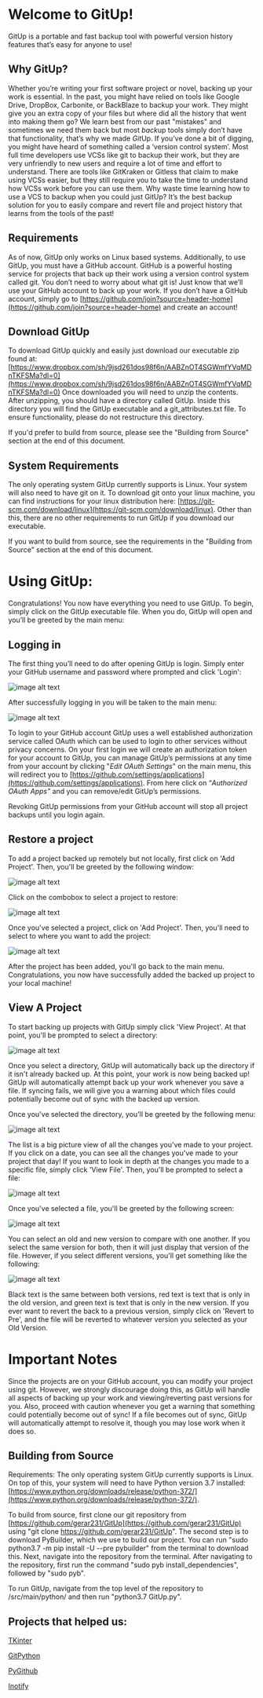 # Welcome to GitUp!

GitUp is a portable and fast backup tool with powerful version history features that’s easy for anyone to use!

## Why GitUp?

Whether you’re writing your first software project or novel, backing up your work is essential. In the past, you might have relied on tools like Google Drive, DropBox, Carbonite, or BackBlaze to backup your work. They might give you an extra copy of your files but where did all the history that went into making them go? We learn best from our past "mistakes" and sometimes we need them back but most *back*up tools simply don’t have that functionality, that’s why we made *Git*Up. If you’ve done a bit of digging, you might have heard of something called a ‘version control system’. Most full time developers use VCSs like git to backup their work, but they are very unfriendly to new users and require a lot of time and effort to understand. There are tools like GitKraken or Gitless that claim to make using VCSs easier, but they still require you to take the time to understand how VCSs work before you can use them. Why waste time learning how to use a VCS to backup when you could just GitUp? It’s the best backup solution for you to easily compare and revert file and project history that learns from the tools of the past!

## Requirements

As of now, GitUp only works on Linux based systems. Additionally, to use GitUp, you must have a GitHub account. GitHub is a powerful hosting service for projects that back up their work using a version control system called git. You don’t need to worry about what git is! Just know that we’ll use your GitHub account to back up your work. If you don’t have a GitHub account, simply go to [https://github.com/join?source=header-home](https://github.com/join?source=header-home) and create an account!

## Download GitUp

To download GitUp quickly and easily just download our executable zip found at: [https://www.dropbox.com/sh/9jsd261dos98f6n/AABZnOT4SGWmfYVqMDnTKFSMa?dl=0](https://www.dropbox.com/sh/9jsd261dos98f6n/AABZnOT4SGWmfYVqMDnTKFSMa?dl=0)
Once downloaded you will need to unzip the contents. After unzipping, you should have a directory called GitUp. Inside this directory
you will find the GitUp executable and a git_attributes.txt file. To ensure functionality, please do not restructure this directory.

If you'd prefer to build from source, please see the "Building from Source" section at the end of this document.

## System Requirements

The only operating system GitUp currently supports is Linux. Your system will also need to have git on it. To download git onto 
your linux machine, you can find instructions for your linux distribution here: [https://git-scm.com/download/linux](https://git-scm.com/download/linux).
Other than this, there are no other requirements to run GitUp if you download our executable.

If you want to build from source, see the requirements in the "Building from Source" section at the end of this document.

# Using GitUp:

Congratulations! You now have everything you need to use GitUp. To begin, simply click on the GitUp executable file. When you do, GitUp will open and you’ll be greeted by the main menu:

## Logging in

The first thing you’ll need to do after opening GitUp is login. Simply enter your GitHub username and password where prompted and click 'Login':

![image alt text](images/login.PNG)

After successfully logging in you will be taken to the main menu:

![image alt text](images/main_menu.PNG)

To login to your GitHub account GitUp uses a well established authorization service called OAuth which can be used to login to other services without privacy concerns.
On your first login we will create an authorization token for your account to GitUp, you can manage GitUp’s permissions at any time from your account by clicking "*Edit OAuth Settings*" on the main menu, this will redirect you to [https://github.com/settings/applications](https://github.com/settings/applications). From here click on “*Authorized OAuth Apps”* and you can remove/edit GitUp’s permissions. 

Revoking GitUp permissions from your GitHub account will stop all project backups until you login again.

## Restore a project
To add a project backed up remotely but not locally, first click on 'Add Project'. Then, you'll be greeted by the following window:

![image alt text](images/restore_2.PNG)

Click on the combobox to select a project to restore:

![image alt text](images/restore_1.PNG)

Once you've selected a project, click on 'Add Project'. Then, you'll need to select to where you want to add the project:

![image alt text](images/restore_3.PNG)

After the project has been added, you'll go back to the main menu. Congratulations, you now have successfully added the backed up project to your local machine!


## View A Project
To start backing up projects with GitUp simply click 'View Project'. At that point, you'll be prompted to select a directory:

![image alt text](images/view_1.PNG)

Once you select a directory, GitUp will automatically back up the directory if it isn't already backed up. At this point, your work is now being backed up!  GitUp will automatically attempt back up your work whenever you save a file. If syncing fails, we will give you a warning about which files could potentially become out of sync with the backed up version.

Once you've selected the directory, you'll be greeted by the following menu:

![image alt text](images/view_2.PNG)

The list is a big picture view of all the changes you've made to your project. If you click on a date, you can see all the changes you've made to your project that day! If you want to look in depth at the changes you made to a specific file, simply click 'View File'. Then, you'll be prompted to select a file:

![image alt text](images/view_3.PNG)

Once you've selected a file, you'll be greeted by the following screen:

![image alt text](images/view_4.PNG)

You can select an old and new version to compare with one another. If you select the same version for both, then it will just display that version of the file. However, if you select different versions, you'll get something like the following:

![image alt text](images/view_5.PNG)

Black text is the same between both versions, red text is text that is only in the old version, and green text is text that is only in the new version. If you ever want to revert the back to a previous version, simply click on 'Revert to Pre', and the file will be reverted to whatever version you selected as your Old Version.


# Important Notes

Since the projects are on your GitHub account, you can modify your project using git. However, we strongly discourage doing this, as GitUp will handle all aspects of backing up your work and viewing/reverting past versions for you. Also, proceed with caution whenever you get a warning that something could potentially become out of sync! If a file becomes out of sync, GitUp will automatically attempt to resolve it, though you may lose work when it does so.

## Building from Source

Requirements:
The only operating system GitUp currently supports is Linux. On top of this, your system will need to have Python version 3.7 installed: [https://www.python.org/downloads/release/python-372/](https://www.python.org/downloads/release/python-372/).


To build from source, first clone our git repository from [https://github.com/gerar231/GitUp](https://github.com/gerar231/GitUp) using "git clone https://github.com/gerar231/GitUp". The second step is to download PyBuilder, which we use to build our project. You can run "sudo python3.7 -m pip install -U --pre pybuilder" from the terminal to download this. Next, navigate into the repository from the terminal. After navigating to the repository, first run the command "sudo pyb install_dependencies", followed by "sudo pyb". 

To run GitUp, navigate from the top level of the repository to /src/main/python/ and then run "python3.7 GitUp.py".

## Projects that helped us:

[TKinter](https://docs.python.org/3/library/tk.html) 

[GitPython](https://gitpython.readthedocs.io/en/stable/)

[PyGithub](https://pygithub.readthedocs.io/en/latest/index.html) 

[Inotify](http://man7.org/linux/man-pages/man7/inotify.7.html)
